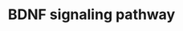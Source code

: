 ---
annotations:
- type: Pathway Ontology
  value: brain-derived neurotrophic factor signaling pathway
authors:
- Mkutmon
- MaintBot
description: Brain-derived neurotrophic factor (BDNF) is a neurotrophin essential
  for growth, differentiation, plasticity, and survival of neurons. BDNF is also required
  for processes such as energy metabolism, behavior, mental health, learning, memory,
  stress, pain and apoptosis. BDNF is implicated in various neuronal disorders such
  as Alzheimer's disease, Huntington's disease, depression, and bipolar disorder.  BDNF
  binds to tyrosine kinase receptor known as tropomyosin-related kinase B (TrkB).
  It also binds with low affinity to p75 neurotrophin receptor (p75NTR). BDNF and
  its receptors are expressed throughout the central and peripheral nervous system.  BDNF
  signaling is elicited when it dimerizes and binds to TrkB, resulting in the receptor
  dimerization and autophosphorylation. The activation of the receptor results in
  its interaction with molecules such as Shp2, Shc and PLC-gamma. These molecules
  further interact and modify their downstream targets leading to various neuronal
  processes. BDNF activates the signaling cascades such as PLC/PKC, PI3K/Akt, Ras/Erk,
  AMPK/ACC and NFκB pathways. BDNF through PLC/PKC pathway leads to release of intracellular
  calcium and regulation of synaptic plasticity. It also maintains synaptic plasticity
  through cAMP/PKA signaling. Activation of PI3K/Akt pathway through BDNF/TrkB interaction
  inhibits cell apoptosis by decreasing the expression of BIM. However, BDNF/p75NTR
  interaction activates JNK through TRAF6, which leads to apoptosis. Activation of
  JNK3 also leads to proteolytic cleavage of the p75NTR by TACE. PI3K/Akt also leads
  to activation of mTOR pathway and subsequently protein synthesis. Ras/Erk signaling
  is involved in cell proliferation, differentiation and protection of neurons. BDNF
  also leads to neuronal survival through Erk5/Mef pathway. Phosphorylation of synapsin
  by Erk1/2 leads to neurotransmitter release. BDNF signaling leads to nitric oxide
  production through NFκB pathway. BDNF induces neurite outgrowth through activation
  of JAK/STAT, Rac, and Cdc42 pathways. BDNF enhances oxidation of fat through AMPK
  mediated inhibition of ACC. It also plays role in microtubule assembly through inhibition
  of GSK3-beta. It leads to oxidative neuronal necrosis through activation of NCF
  molecules. BDNF also regulates the surface expression of AMPA and NMDA receptors.
  BDNF also regulates the expression of genes leading to processes such as differentiation
  of dendrites and calcification of cementoblast-like cells.
last-edited: 2019-08-16
organisms:
- Bos taurus
redirect_from:
- /index.php/Pathway:WP3141
- /instance/WP3141
schema-jsonld:
- '@context': https://schema.org/
  '@id': https://wikipathways.github.io/pathways/WP3141.html
  '@type': Dataset
  creator:
    '@type': Organization
    name: WikiPathways
  description: Brain-derived neurotrophic factor (BDNF) is a neurotrophin essential
    for growth, differentiation, plasticity, and survival of neurons. BDNF is also
    required for processes such as energy metabolism, behavior, mental health, learning,
    memory, stress, pain and apoptosis. BDNF is implicated in various neuronal disorders
    such as Alzheimer's disease, Huntington's disease, depression, and bipolar disorder.  BDNF
    binds to tyrosine kinase receptor known as tropomyosin-related kinase B (TrkB).
    It also binds with low affinity to p75 neurotrophin receptor (p75NTR). BDNF and
    its receptors are expressed throughout the central and peripheral nervous system.  BDNF
    signaling is elicited when it dimerizes and binds to TrkB, resulting in the receptor
    dimerization and autophosphorylation. The activation of the receptor results in
    its interaction with molecules such as Shp2, Shc and PLC-gamma. These molecules
    further interact and modify their downstream targets leading to various neuronal
    processes. BDNF activates the signaling cascades such as PLC/PKC, PI3K/Akt, Ras/Erk,
    AMPK/ACC and NFκB pathways. BDNF through PLC/PKC pathway leads to release of intracellular
    calcium and regulation of synaptic plasticity. It also maintains synaptic plasticity
    through cAMP/PKA signaling. Activation of PI3K/Akt pathway through BDNF/TrkB interaction
    inhibits cell apoptosis by decreasing the expression of BIM. However, BDNF/p75NTR
    interaction activates JNK through TRAF6, which leads to apoptosis. Activation
    of JNK3 also leads to proteolytic cleavage of the p75NTR by TACE. PI3K/Akt also
    leads to activation of mTOR pathway and subsequently protein synthesis. Ras/Erk
    signaling is involved in cell proliferation, differentiation and protection of
    neurons. BDNF also leads to neuronal survival through Erk5/Mef pathway. Phosphorylation
    of synapsin by Erk1/2 leads to neurotransmitter release. BDNF signaling leads
    to nitric oxide production through NFκB pathway. BDNF induces neurite outgrowth
    through activation of JAK/STAT, Rac, and Cdc42 pathways. BDNF enhances oxidation
    of fat through AMPK mediated inhibition of ACC. It also plays role in microtubule
    assembly through inhibition of GSK3-beta. It leads to oxidative neuronal necrosis
    through activation of NCF molecules. BDNF also regulates the surface expression
    of AMPA and NMDA receptors. BDNF also regulates the expression of genes leading
    to processes such as differentiation of dendrites and calcification of cementoblast-like
    cells.
  keywords:
  - STAT1
  - VAV3
  - STAT5A
  - DLG1
  - PIP3
  - NSF
  - MAP2K2
  - RANBP9
  - SHC3
  - GRIN2B
  - BMP2
  - RAB3A
  - MAPK14
  - RASGRF1
  - EIF2S1
  - PTK2B
  - PLCG1
  - MAP2K1
  - RPS6KA3
  - VAV2
  - PIK3R2
  - YBX1
  - FOXO3
  - ELK1
  - BAD
  - CDK5R1
  - CREB1
  - NCK2
  - cAMP
  - ACACB
  - ALPL
  - JAK2
  - PTPRF
  - EEF2
  - SIRPB1
  - MTOR
  - CTNNB1
  - MAPT
  - NTRK2
  - CFL1
  - IKBKG
  - SPP1
  - NCF1
  - PTPN11
  - GABRB3
  - NCK1
  - RAC1
  - PIP2
  - MAP3K2
  - EGR2
  - KSR1
  - PRKAA1
  - GRIP1
  - SYN1
  - CASP3
  - NGFR
  - PIK3R1
  - STAT5B
  - FRS2
  - DOK5
  - DPYSL2
  - KCNN2
  - IRS1
  - GRIA1
  - CRTC1
  - IRS2
  - IP3
  - FOS
  - EIF4E
  - NTRK1
  - RPS6KA5
  - APC
  - ADAM17
  - NFATC4
  - FYN
  - CDKL5
  - BCL2L11
  - PDPK1
  - CSNK2A1
  - CAMK2A
  - KIDINS220
  - GNB2L1
  - CDC42
  - CAMK1
  - TIAM1
  - TRAF6
  - BIKBA
  - RHOG
  - GRIA2
  - GRIN1
  - MAPK9
  - GRB2
  - DOCK3
  - MARCKS
  - NFKB1
  - NCF2
  - CDK5
  - EIF4EBP1
  - SH2B1
  - SHC4
  - SQSTM1
  - SHC1
  - MAPK10
  - EIF2S2
  - TSC2
  - DAG
  - KCNA3
  - RAF1
  - MAPK1
  - EGR1
  - STAT3
  - PRKCD
  - MAPK8
  - MAP3K1
  - RAP1A
  - IGF2BP1
  - RPS6KA1
  - BDNF
  - CDH2
  - NCAM1
  - MEF2A
  - NTRK3
  - GRIA3
  - RPS6
  - PRKAA2
  - MAP2K5
  - IKBKB
  - NGF
  - RELA
  - MAPK7
  - GSK3B
  - CHUK
  - FRS3
  - PPP2CA
  - SH2B2
  - JUN
  - CYFIP1
  - LINGO1
  - RPS6KB1
  - PIK3CA
  - SORT1
  - MEF2C
  - NTF3
  - SRC
  - HRAS
  - AKT1
  - CNR1
  - SHC2
  - MAPK3
  - CAMK4
  license: CC0
  name: BDNF signaling pathway
seo: CreativeWork
title: BDNF signaling pathway
wpid: WP3141
---